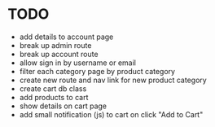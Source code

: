 # TODO

* add details to account page
* break up admin route
* break up account route
* allow sign in by username or email
* filter each category page by product category
* create new route and nav link for new product category
* create cart db class
* add products to cart
* show details on cart page
* add small notification (js) to cart on click "Add to Cart"
